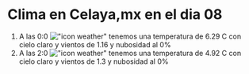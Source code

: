 # Clima en Celaya,mx en el dia 08

1. A las 0:0 !["icon weather"](http://openweathermap.org/img/w/01n.png) tenemos una temperatura de 6.29 C con cielo claro y  vientos de 1.16 y nubosidad al 0%
1. A las 2:0 !["icon weather"](http://openweathermap.org/img/w/01n.png) tenemos una temperatura de 4.92 C con cielo claro y  vientos de 1.3 y nubosidad al 0%
